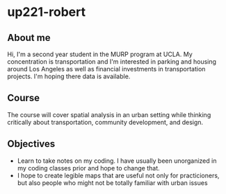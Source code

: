 # up221-robert
## About me
Hi, I'm a second year student in the MURP program at UCLA. My concentration is transportation and I'm interested in parking and housing around Los Angeles as well as financial investments in transportation projects. I'm hoping there data is available. 
## Course
The course will cover spatial analysis in an urban setting while thinking critically about transportation, community development, and design.
## Objectives 
- Learn to take notes on my coding. I have usually been unorganized in my coding classes prior and hope to change that.
- I hope to create legible maps that are useful not only for practicioners, but also people who might not be totally familiar with urban issues
